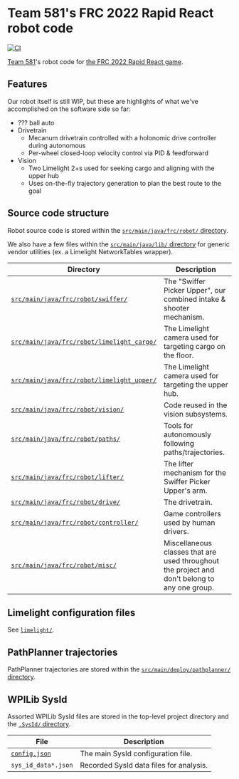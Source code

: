 # Team 581's FRC 2022 Rapid React robot code

[![CI](https://github.com/team581/frc-2022-rapid-react/actions/workflows/ci.yml/badge.svg)](https://github.com/team581/frc-2022-rapid-react/actions/workflows/ci.yml)

[Team 581](https://github.com/team581)'s robot code for [the FRC 2022 Rapid React game](https://youtu.be/LgniEjI9cCM).

## Features

Our robot itself is still WIP, but these are highlights of what we've accomplished on the software side so far:

- ??? ball auto
- Drivetrain
  - Mecanum drivetrain controlled with a holonomic drive controller during autonomous
  - Per-wheel closed-loop velocity control via PID & feedforward
- Vision
  - Two Limelight 2+s used for seeking cargo and aligning with the upper hub
  - Uses on-the-fly trajectory generation to plan the best route to the goal

## Source code structure

Robot source code is stored within the [`src/main/java/frc/robot/` directory](./src/main/java/frc/robot).

We also have a few files within the [`src/main/java/lib/` directory](./src/main/java/lib) for generic vendor utilities (ex. a Limelight NetworkTables wrapper).

| Directory                                                                                | Description                                                                                   |
| ---------------------------------------------------------------------------------------- | --------------------------------------------------------------------------------------------- |
| [`src/main/java/frc/robot/swiffer/`](./src/main/java/frc/robot/swiffer/)                 | The "Swiffer Picker Upper", our combined intake & shooter mechanism.                          |
| [`src/main/java/frc/robot/limelight_cargo/`](./src/main/java/frc/robot/limelight_cargo/) | The Limelight camera used for targeting cargo on the floor.                                   |
| [`src/main/java/frc/robot/limelight_upper/`](./src/main/java/frc/robot/limelight_upper/) | The Limelight camera used for targeting the upper hub.                                        |
| [`src/main/java/frc/robot/vision/`](./src/main/java/frc/robot/vision/)                   | Code reused in the vision subsystems.                                                         |
| [`src/main/java/frc/robot/paths/`](./src/main/java/frc/robot/paths/)                     | Tools for autonomously following paths/trajectories.                                          |
| [`src/main/java/frc/robot/lifter/`](./src/main/java/frc/robot/lifter/)                   | The lifter mechanism for the Swiffer Picker Upper's arm.                                      |
| [`src/main/java/frc/robot/drive/`](./src/main/java/frc/robot/drive/)                     | The drivetrain.                                                                               |
| [`src/main/java/frc/robot/controller/`](./src/main/java/frc/robot/controller/)           | Game controllers used by human drivers.                                                       |
| [`src/main/java/frc/robot/misc/`](./src/main/java/frc/robot/misc/)                       | Miscellaneous classes that are used throughout the project and don't belong to any one group. |

## Limelight configuration files

See [`limelight/`](./limelight/README.md).

## PathPlanner trajectories

PathPlanner trajectories are stored within the [`src/main/deploy/pathplanner/` directory](./src/main/deploy/pathplanner/).

## WPILib SysId

Assorted WPILib SysId files are stored in the top-level project directory and the [`.SysId/` directory](./.SysId/).

| File                           | Description                             |
| ------------------------------ | --------------------------------------- |
| [`config.json`](./config.json) | The main SysId configuration file.      |
| `sys_id_data*.json`            | Recorded SysId data files for analysis. |
